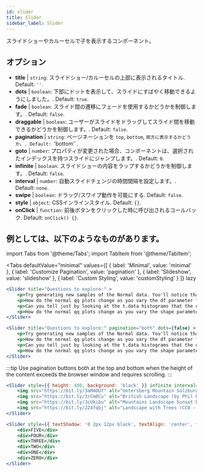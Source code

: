 ```yaml
---
id: slider 
title: Slider
sidebar_label: Slider
---
```


スライドショーやカルーセルで子を表示するコンポーネント。

## オプション

* __title__ | `string`: スライドショー/カルーセルの上部に表示されるタイトル. Default: `''`.
* __dots__ | `boolean`: 下部にドットを表示して、スライドにすばやく移動できるようにしました。. Default: `true`.
* __fade__ | `boolean`: スライド間の遷移にフェードを使用するかどうかを制御します。. Default: `false`.
* __draggable__ | `boolean`: ユーザーがスライドをドラッグしてスライド間を移動できるかどうかを制御します。. Default: `false`.
* __pagination__ | `string`: ページネーションを `top`, `bottom`, `両方に表示するかどうか。. Default: `'bottom'`.
* __goto__ | `number`: プロパティが変更された場合、コンポーネントは、選択されたインデックスを持つスライドにジャンプします。. Default: `0`.
* __infinite__ | `boolean`: スライドショーの内容をラップするかどうかを制御します。. Default: `false`.
* __interval__ | `number`: 自動スライドチェンジの時間間隔を設定します。. Default: `none`.
* __swipe__ | `boolean`: ドラッグ/スワイプ動作を可能にする. Default: `false`.
* __style__ | `object`: CSSインラインスタイル. Default: `{}`.
* __onClick__ | `function`: 前後ボタンをクリックした時に呼び出されるコールバック. Default: `onClick() {}`.


## 例としては、以下のようなものがあります。


import Tabs from '@theme/Tabs';
import TabItem from '@theme/TabItem';

<Tabs
    defaultValue="minimal"
    values={[
        { label: 'Minimal', value: 'minimal' },
        { label: 'Customize Pagination', value: 'pagination' },
        { label: 'Slideshow', value: 'slideshow' },
        { label: 'Custom Styling', value: 'customStyling' }
    ]}
    lazy
>

<TabItem value="minimal">

```jsx live
<Slider title="Questions to explore:" >
    <p>Try generating new samples of the Normal data. You'll notice that the points don't always lie exactly on the line. This is typical variation. As you generate more random realizations of this plot you'll get better calibrated to the kind of deviation you can expect to see from this large a sample of Normal data.</p>
    <p>How do the normal qq plots change as you vary the df parameter for the t-distributed data?</p>
    <p>Can you tell just by looking at the t.data histograms that the data aren't normally distributed? Is it easier to tell from the QQ plots?</p>
    <p>How do the normal qq plots change as you vary the shape parameter in the gamma-distributed data?</p>
</Slider>
```

</TabItem>

<TabItem value="pagination">

```jsx live
<Slider title="Questions to explore:" pagination="both" dots={false} >
    <p>Try generating new samples of the Normal data. You'll notice that the points don't always lie exactly on the line. This is typical variation. As you generate more random realizations of this plot you'll get better calibrated to the kind of deviation you can expect to see from this large a sample of Normal data.</p>
    <p>How do the normal qq plots change as you vary the df parameter for the t-distributed data?</p>
    <p>Can you tell just by looking at the t.data histograms that the data aren't normally distributed? Is it easier to tell from the QQ plots?</p>
    <p>How do the normal qq plots change as you vary the shape parameter in the gamma-distributed data?</p>
</Slider>
```

:::tip
Use pagination buttons both at the top and bottom when the height of the content exceeds the browser window and requires scrolling.
:::

</TabItem>

<TabItem value="slideshow">

```jsx live
<Slider style={{ height: 400, background: 'black' }} infinite interval={2000} >
    <img src="https://bit.ly/3aM4OU7" alt="Untersberg Mountain Salzburg (by Giuseppe Milo, CC BY 3.0)" />
    <img src="https://bit.ly/3rCm0Cu" alt="British Landscape (by Phil Riley, Pixabay License)" />
    <img src="https://bit.ly/3cUkibu" alt="Mountains Landscape Sunset Dusk (Pixabay License)" />
    <img src="https://bit.ly/2Z4fqbj" alt="Landscape with Trees (CC0 - Public Domain)" /> 
</Slider>
```

</TabItem>

<TabItem value="customStyling">

```jsx live
<Slider style={{ textShadow: '0 2px 12px black', textAlign: 'center', fontSize: 90 }} infinite interval={1000} >
    <div>FIVE</div>
    <div>FOUR</div>
    <div>THREE</div>
    <div>TWO</div>
    <div>ONE</div>
    <div>ZERO</div>
</Slider>
```

</TabItem>

</Tabs>


